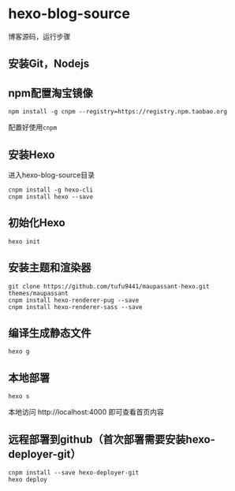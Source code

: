 # hexo-blog-source
博客源码，运行步骤

## 安装Git，Nodejs

[Git下载地址]: http://git-scm.com/	"Git下载"
[Nodejs]: http://nodejs.org/	"Nodejs下载"

## npm配置淘宝镜像
```
npm install -g cnpm --registry=https://registry.npm.taobao.org
```
配置好使用`cnpm`

## 安装Hexo
进入hexo-blog-source目录
```
cnpm install -g hexo-cli
cnpm install hexo --save
```

## 初始化Hexo
```
hexo init
```

## 安装主题和渲染器
```
git clone https://github.com/tufu9441/maupassant-hexo.git themes/maupassant
cnpm install hexo-renderer-pug --save
cnpm install hexo-renderer-sass --save
```

## 编译生成静态文件
```
hexo g
```

## 本地部署
```
hexo s
```
本地访问 http://localhost:4000
即可查看首页内容

## 远程部署到github（首次部署需要安装hexo-deployer-git）
```
cnpm install --save hexo-deployer-git
hexo deploy
```


